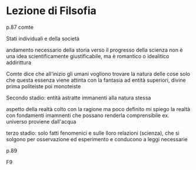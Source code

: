 # Lezione di Filsofia

p.87 comte

Stati individuali e della società

andamento necessario della storia verso il progresso della scienza non è una idea scientificamente giustificabile, ma è romantico o idealitico addirittura

Comte dice che all'inizio gli umani vogliono trovare la natura delle cose
solo che questa essenza viene attinta con la fantasia ad entità superiori, divine
prima politeiste poi monoteiste

Secondo stadio: entità astratte immanenti alla natura stessa

aspetto della realtà colto con la ragione ma poco definito
mi spiego la realtà con fondamenti imamnenti che possano renderla comprensibile
ex. universo proviene dall'acqua

terzo stadio: solo fatti fenomenici e sulle lloro relazioni (scienza), che si solgono per osservazione ed esperimento e conducono a leggi necessarie

p.89

F9
<!--stackedit_data:
eyJoaXN0b3J5IjpbLTMwOTMyOTEyN119
-->
